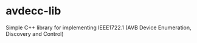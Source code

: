 avdecc-lib
==========

Simple C++ library for implementing IEEE1722.1 (AVB Device Enumeration, Discovery and Control)
